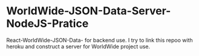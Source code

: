 # WorldWide-JSON-Data-Server-NodeJS-Pratice
React-WorldWide-JSON-Data- for backend use.
I try to link this repoo with heroku and construct a server for WorldWide project use.
